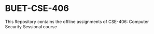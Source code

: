 # BUET-CSE-406
This Repository contains the offline assignments of CSE-406: Computer Security Sessional course
